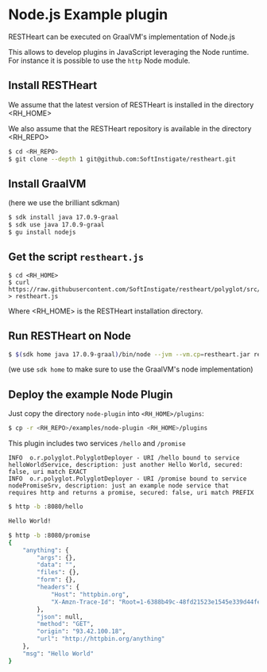 # Node.js Example plugin

RESTHeart can be executed on GraalVM's implementation of Node.js

This allows to develop plugins in JavaScript leveraging the Node runtime. For instance
it is possible to use the `http` Node module.

## Install RESTHeart

We assume that the latest version of RESTHeart is installed in the directory <RH_HOME>

We also assume that the RESTHeart repository is available in the directory <RH_REPO>

```bash
$ cd <RH_REPO>
$ git clone --depth 1 git@github.com:SoftInstigate/restheart.git
```

## Install GraalVM

(here we use the brilliant sdkman)

```bash
$ sdk install java 17.0.9-graal
$ sdk use java 17.0.9-graal
$ gu install nodejs
```

## Get the script `restheart.js`

```
$ cd <RH_HOME>
$ curl https://raw.githubusercontent.com/SoftInstigate/restheart/polyglot/src/js/restheart.js > restheart.js
```

Where <RH_HOME> is the RESTHeart installation directory.

## Run RESTHeart on Node

```bash
$ $(sdk home java 17.0.9-graal)/bin/node --jvm --vm.cp=restheart.jar restheart.js
```

(we use `sdk home` to make sure to use the GraalVM's node implementation)

## Deploy the example Node Plugin

Just copy the directory `node-plugin` into `<RH_HOME>/plugins`:

```bash
$ cp -r <RH_REPO>/examples/node-plugin <RH_HOME>/plugins
```

This plugin includes two services `/hello` and `/promise`

```log
INFO  o.r.polyglot.PolyglotDeployer - URI /hello bound to service helloWorldService, description: just another Hello World, secured: false, uri match EXACT
INFO  o.r.polyglot.PolyglotDeployer - URI /promise bound to service nodePromiseSrv, description: just an example node service that requires http and returns a promise, secured: false, uri match PREFIX
```

```bash
$ http -b :8080/hello

Hello World!
```

```bash
$ http -b :8080/promise
{
    "anything": {
        "args": {},
        "data": "",
        "files": {},
        "form": {},
        "headers": {
            "Host": "httpbin.org",
            "X-Amzn-Trace-Id": "Root=1-6388b49c-48fd21523e1545e339d44fee"
        },
        "json": null,
        "method": "GET",
        "origin": "93.42.100.18",
        "url": "http://httpbin.org/anything"
    },
    "msg": "Hello World"
}
```